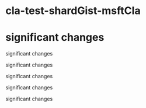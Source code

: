 # cla-test-shardGist-msftCla


# significant changes


significant changes




significant changes











significant changes














significant changes












significant changes
